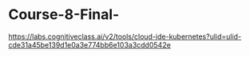 # Course-8-Final-
https://labs.cognitiveclass.ai/v2/tools/cloud-ide-kubernetes?ulid=ulid-cde31a45be139d1e0a3e774bb6e103a3cdd0542e
